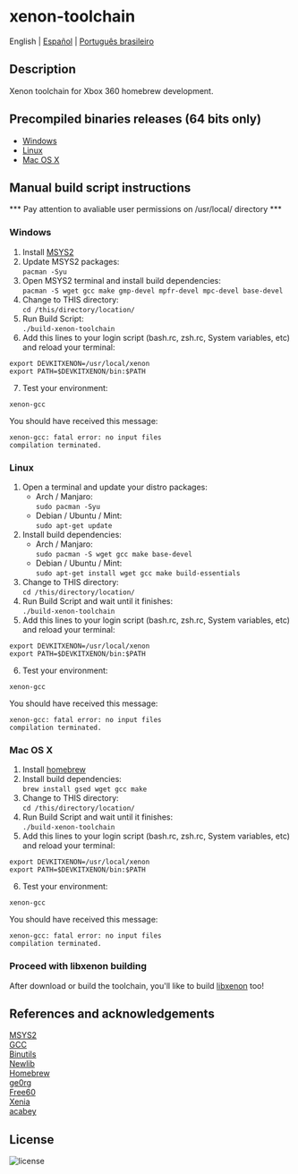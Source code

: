 # xenon-toolchain
English | [Español](LEEME.md) | [Português brasileiro](LEIAME.md)

## Description
Xenon toolchain for Xbox 360 homebrew development.

## Precompiled binaries releases (64 bits only)
* [Windows](https://github.com/josevolpato/xenon-toolchain/releases/download/v1.0/xenon-toolchain-windows-x86_64-pc-msys2.7z)
* [Linux](https://github.com/josevolpato/xenon-toolchain/releases/download/v1.0/xenon-toolchain-linux-x86_64-pc-linux-gnu.7z)
* [Mac OS X](https://github.com/josevolpato/xenon-toolchain/releases/download/v1.0/xenon-toolchain-macosx-x86_64-apple-darwin.7z)

## Manual build script instructions
*** Pay attention to avaliable user permissions on /usr/local/ directory ***

### Windows
1. Install [MSYS2](https://www.msys2.org/)
2. Update MSYS2 packages:</br>
   `pacman -Syu`
3. Open MSYS2 terminal and install build dependencies:<br>
   `pacman -S wget gcc make gmp-devel mpfr-devel mpc-devel base-devel`
4. Change to THIS directory:<br/>
   `cd /this/directory/location/`
5. Run Build Script:<br/>
   `./build-xenon-toolchain`
6. Add this lines to your login script (bash.rc, zsh.rc, System variables, etc) and reload your terminal:<br/>
  ```
  export DEVKITXENON=/usr/local/xenon
  export PATH=$DEVKITXENON/bin:$PATH
  ```
7. Test your environment:<br/>
  ```
  xenon-gcc
  ```
  You should have received this message:<br/>
  ```
  xenon-gcc: fatal error: no input files
  compilation terminated.
  ```

### Linux
1. Open a terminal and update your distro packages:
     - Arch / Manjaro:  
    `sudo pacman -Syu`
     - Debian / Ubuntu / Mint:  
    `sudo apt-get update`
2. Install build dependencies:
    - Arch / Manjaro:  
    `sudo pacman -S wget gcc make base-devel`
    - Debian / Ubuntu / Mint:  
    `sudo apt-get install wget gcc make build-essentials`
3. Change to THIS directory:<br/>
   `cd /this/directory/location/`
4. Run Build Script and wait until it finishes:<br/>
   `./build-xenon-toolchain`
5. Add this lines to your login script (bash.rc, zsh.rc, System variables, etc) and reload your terminal:<br/>
  ```
  export DEVKITXENON=/usr/local/xenon
  export PATH=$DEVKITXENON/bin:$PATH
  ```
6. Test your environment:<br/>
  ```
  xenon-gcc
  ```
  You should have received this message:<br/>
  ```
  xenon-gcc: fatal error: no input files
  compilation terminated.
  ```

### Mac OS X
1. Install [homebrew](https://brew.sh/)
2. Install build dependencies:<br/>
   `brew install gsed wget gcc make`
3. Change to THIS directory:<br/>
   `cd /this/directory/location/`
4. Run Build Script and wait until it finishes:<br/>
   `./build-xenon-toolchain`
5. Add this lines to your login script (bash.rc, zsh.rc, System variables, etc) and reload your terminal:<br/>
  ```
  export DEVKITXENON=/usr/local/xenon
  export PATH=$DEVKITXENON/bin:$PATH
  ```
6. Test your environment:<br/>
  ```
  xenon-gcc
  ```
  You should have received this message:<br/>
  ```
  xenon-gcc: fatal error: no input files
  compilation terminated.
  ```

### Proceed with libxenon building
After download or build the toolchain, you'll like to build
[libxenon](https://github.com/josevolpato/libxenon) too!

## References and acknowledgements
[MSYS2](https://www.msys2.org/)  
[GCC](https://gcc.gnu.org/)  
[Binutils](https://www.gnu.org/software/binutils/)  
[Newlib](https://sourceware.org/newlib/)  
[Homebrew](https://brew.sh/)  
[ge0rg](https://github.com/ge0rg/libxenon)  
[Free60](https://github.com/Free60Project)  
[Xenia](https://github.com/xenia-project/libxenon)  
[acabey](https://github.com/acabey/libxenon)  

## License
![license](https://img.shields.io/badge/license-GLP-green)